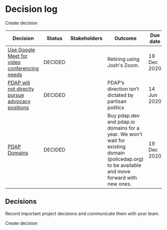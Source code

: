 # Decision log

 Create decision

| Decision                                                                                                                                                      | Status  | Stakeholders | Outcome                                                                                                                                        | Due date    | Owner |
| ------------------------------------------------------------------------------------------------------------------------------------------------------------- | ------- | ------------ | ---------------------------------------------------------------------------------------------------------------------------------------------- | ----------- | ----- |
| [Use Google Meet for video conferencing needs](https://app.gitbook.com/wiki/spaces/PDAP/pages/240943147/Use+Google+Meet+for+video+conferencing+needs)         | DECIDED |              | Retiring using Josh's Zoom.                                                                                                                    | 19 Dec 2020 |       |
| [PDAP will not directly pursue advocacy positions](https://app.gitbook.com/wiki/spaces/PDAP/pages/371097602/PDAP+will+not+directly+pursue+advocacy+positions) | DECIDED |              | PDAP’s direction isn’t dictated by partisan politics                                                                                           | 14 Jun 2020 |       |
| [PDAP Domains](https://app.gitbook.com/wiki/spaces/PDAP/pages/240975878/PDAP+Domains)                                                                         | DECIDED |              | Buy pdap.dev and pdap.io domains for a year. We won't wait for existing domain (policedap.org) to be available and move forward with new ones. | 19 Dec 2020 |       |

## Decisions

Record important project decisions and communicate them with your team.

Create decision
